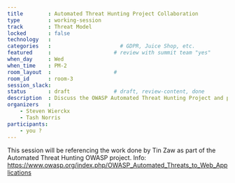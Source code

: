 ```yaml
---
title        : Automated Threat Hunting Project Collaboration
type         : working-session
track        : Threat Model
locked       : false
technology   :
categories   :                      # GDPR, Juice Shop, etc.
featured     :                    # review with summit team "yes"
when_day     : Wed
when_time    : PM-2
room_layout  :                    #
room_id      : room-3
session_slack: 
status       : draft              # draft, review-content, done
description  : Discuss the OWASP Automated Threat Hunting Project and potential cross-over / collaboration options. 
organizers   :
    - Steven Wierckx
    - Tash Norris
participants:
    - you ?
---
```


This session will be referencing the work done by Tin Zaw as part of the Automated Threat Hunting OWASP project. Info: https://www.owasp.org/index.php/OWASP_Automated_Threats_to_Web_Applications
